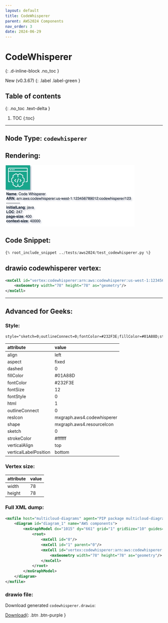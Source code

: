 ```yaml
---
layout: default
title: CodeWhisperer
parent: AWS2024 Components
nav_order: 3
date: 2024-06-29
---
```


# CodeWhisperer
{: .d-inline-block .no_toc }

New (v0.3.67)
{: .label .label-green }

## Table of contents
{: .no_toc .text-delta }

1. TOC
{:toc}

---


## Node Type: ``codewhisperer``

## Rendering:

![lambda](output/jpg/codewhisperer.jpg)

## Code Snippet:

```python
{% root_include_snippet ../tests/aws2024/test_codewhisperer.py %}
```

## drawio codewhisperer vertex:

```xml
<mxCell id="vertex:codewhisperer:arn:aws:codewhisperer:us-west-1:123456789012:codewhisperer/123" parent="1" vertex="1">
    <mxGeometry width="78" height="78" as="geometry"/>
</mxCell>
```
---

## Advanced for Geeks:

### Style:
```html
style="sketch=0;outlineConnect=0;fontColor=#232F3E;fillColor=#01A88D;strokeColor=#ffffff;dashed=0;verticalLabelPosition=bottom;verticalAlign=top;align=left;html=1;fontSize=12;fontStyle=0;aspect=fixed;shape=mxgraph.aws4.resourceIcon;resIcon=mxgraph.aws4.codewhisperer;"
```

| attribute | value |
|:----------|:------|
|align| left |
|aspect| fixed |
|dashed| 0 |
|fillColor| #01A88D |
|fontColor| #232F3E |
|fontSize| 12 |
|fontStyle| 0 |
|html| 1 |
|outlineConnect| 0 |
|resIcon| mxgraph.aws4.codewhisperer |
|shape| mxgraph.aws4.resourceIcon |
|sketch| 0 |
|strokeColor| #ffffff |
|verticalAlign| top |
|verticalLabelPosition| bottom |

### Vertex size:

| attribute | value |
|:---------|:-----------|
| width    | 78  |
| height   |78|

### Full XML dump:
```xml
<mxfile host="multicloud-diagrams" agent="PIP package multicloud-diagrams. Generate resources in draw.io compatible format for Cloud infrastructure. Copyrights @ Roman Tsypuk 2023. MIT license." type="MultiCloud">
    <diagram id="diagram_1" name="AWS components">
        <mxGraphModel dx="1015" dy="661" grid="1" gridSize="10" guides="1" tooltips="1" connect="1" arrows="1" fold="1" page="1" pageScale="1" pageWidth="850" pageHeight="1100" math="0" shadow="1">
            <root>
                <mxCell id="0"/>
                <mxCell id="1" parent="0"/>
                <mxCell id="vertex:codewhisperer:arn:aws:codewhisperer:us-west-1:123456789012:codewhisperer/123" value="&lt;b&gt;Name&lt;/b&gt;: Code Whisperer&lt;BR&gt;&lt;b&gt;ARN&lt;/b&gt;: arn:aws:codewhisperer:us-west-1:123456789012:codewhisperer/123&lt;BR&gt;-----------&lt;BR&gt;&lt;b&gt;initialLang&lt;/b&gt;: java&lt;BR&gt;&lt;b&gt;LOC&lt;/b&gt;: 247&lt;BR&gt;&lt;b&gt;page-size&lt;/b&gt;: 400&lt;BR&gt;&lt;b&gt;context-size&lt;/b&gt;: 40000" style="sketch=0;outlineConnect=0;fontColor=#232F3E;fillColor=#01A88D;strokeColor=#ffffff;dashed=0;verticalLabelPosition=bottom;verticalAlign=top;align=left;html=1;fontSize=12;fontStyle=0;aspect=fixed;shape=mxgraph.aws4.resourceIcon;resIcon=mxgraph.aws4.codewhisperer;" parent="1" vertex="1">
                    <mxGeometry width="78" height="78" as="geometry"/>
                </mxCell>
            </root>
        </mxGraphModel>
    </diagram>
</mxfile>
```

### drawio file:

Download generated ``codewhisperer.drawio``:

[Download](output/drawio/codewhisperer.drawio){: .btn .btn-purple }